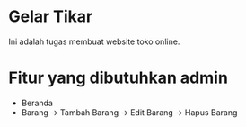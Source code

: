 # Gelar Tikar
Ini adalah tugas membuat website toko online.

# Fitur yang dibutuhkan admin
+ Beranda
+ Barang
-> Tambah Barang
-> Edit Barang
-> Hapus Barang
